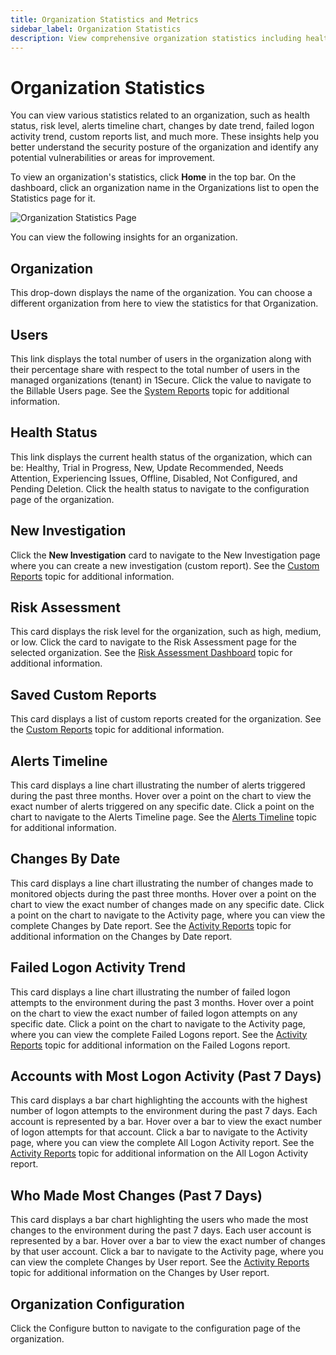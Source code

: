 ```yaml
---
title: Organization Statistics and Metrics
sidebar_label: Organization Statistics
description: View comprehensive organization statistics including health status, risk levels, and key performance metrics.
---
```


# Organization Statistics

You can view various statistics related to an organization, such as health status, risk level,
alerts timeline chart, changes by date trend, failed logon activity trend, custom reports list, and
much more. These insights help you better understand the security posture of the organization and
identify any potential vulnerabilities or areas for improvement.

To view an organization's statistics, click **Home** in the top bar. On the dashboard, click an
organization name in the Organizations list to open the Statistics page for it.

![Organization Statistics Page](/img/product_docs/1secure/admin/dashboard/organizationstatistics.webp)

You can view the following insights for an organization.

## Organization

This drop-down displays the name of the organization. You can choose a different organization from
here to view the statistics for that Organization.

## Users

This link displays the total number of users in the organization along with their percentage share
with respect to the total number of users in the managed organizations (tenant) in 1Secure. Click
the value to navigate to the Billable Users page. See the
[System Reports](/docs/1secure/reporting/report-types/system-reports.md) topic for additional information.

## Health Status

This link displays the current health status of the organization, which can be: Healthy, Trial in
Progress, New, Update Recommended, Needs Attention, Experiencing Issues, Offline, Disabled, Not
Configured, and Pending Deletion. Click the health status to navigate to the configuration page of
the organization.

## New Investigation

Click the **New Investigation** card to navigate to the New Investigation page where you can create
a new investigation (custom report). See the [ Custom Reports](/docs/1secure/reporting/custom-reports.md)
topic for additional information.

## Risk Assessment

This card displays the risk level for the organization, such as high, medium, or low. Click the card
to navigate to the Risk Assessment page for the selected organization. See the
[Risk Assessment Dashboard](/docs/1secure/monitoring-and-analytics/risk-assessment/risk-profiles.md) topic for additional
information.

## Saved Custom Reports

This card displays a list of custom reports created for the organization. See the
[ Custom Reports](/docs/1secure/reporting/custom-reports.md) topic for additional information.

## Alerts Timeline

This card displays a line chart illustrating the number of alerts triggered during the past three
months. Hover over a point on the chart to view the exact number of alerts triggered on any specific
date. Click a point on the chart to navigate to the Alerts Timeline page. See the
[Alerts Timeline](/docs/1secure/monitoring-and-analytics/alerts/alert-timeline.md) topic for additional information.

## Changes By Date

This card displays a line chart illustrating the number of changes made to monitored objects during
the past three months. Hover over a point on the chart to view the exact number of changes made on
any specific date. Click a point on the chart to navigate to the Activity page, where you can view
the complete Changes by Date report. See the [Activity Reports](/docs/1secure/reporting/report-types/activity-reports.md)
topic for additional information on the Changes by Date report.

## Failed Logon Activity Trend

This card displays a line chart illustrating the number of failed logon attempts to the environment
during the past 3 months. Hover over a point on the chart to view the exact number of failed logon
attempts on any specific date. Click a point on the chart to navigate to the Activity page, where
you can view the complete Failed Logons report. See the
[Activity Reports](/docs/1secure/reporting/report-types/activity-reports.md) topic for additional information on the Failed
Logons report.

## Accounts with Most Logon Activity (Past 7 Days)

This card displays a bar chart highlighting the accounts with the highest number of logon attempts
to the environment during the past 7 days. Each account is represented by a bar. Hover over a bar to
view the exact number of logon attempts for that account. Click a bar to navigate to the Activity
page, where you can view the complete All Logon Activity report. See the
[Activity Reports](/docs/1secure/reporting/report-types/activity-reports.md) topic for additional information on the All
Logon Activity report.

## Who Made Most Changes (Past 7 Days)

This card displays a bar chart highlighting the users who made the most changes to the environment
during the past 7 days. Each user account is represented by a bar. Hover over a bar to view the
exact number of changes by that user account. Click a bar to navigate to the Activity page, where
you can view the complete Changes by User report. See the
[Activity Reports](/docs/1secure/reporting/report-types/activity-reports.md) topic for additional information on the Changes
by User report.

## Organization Configuration

Click the Configure button to navigate to the configuration page of the organization.

